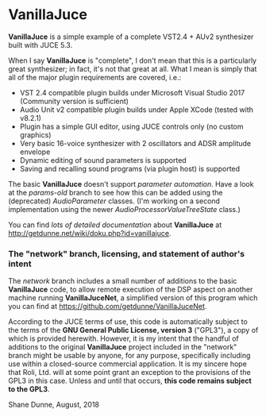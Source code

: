 # VanillaJuce

**VanillaJuce** is a simple example of a complete VST2.4 + AUv2 synthesizer built with JUCE 5.3.

When I say **VanillaJuce** is "complete", I don't mean that this is a particularly great synthesizer; in fact, it's not that great at all. What I mean is simply that all of the major plugin requirements are covered, i.e.:
- VST 2.4 compatible plugin builds under Microsoft Visual Studio 2017 (Community version is sufficient)
- Audio Unit v2 compatible plugin builds under Apple XCode (tested with v8.2.1)
- Plugin has a simple GUI editor, using JUCE controls only (no custom graphics)
- Very basic 16-voice synthesizer with 2 oscillators and ADSR amplitude envelope
- Dynamic editing of sound parameters is supported
- Saving and recalling sound programs (via plugin host) is supported

The basic **VanillaJuce** doesn't support *parameter automation*. Have a look at the *params-old* branch to see how this can be added using the (deprecated) *AudioParameter* classes. (I'm working on a second implementation using the newer *AudioProcessorValueTreeState* class.)

You can find *lots of detailed documentation* about **VanillaJuce** at http://getdunne.net/wiki/doku.php?id=vanillajuce.

### The "network" branch, licensing, and statement of author's intent
The *network* branch includes a small number of additions to the basic **VanillaJuce** code, to allow remote execution of the DSP aspect on another machine running **VanillaJuceNet**, a simplified version of this program which you can find at https://github.com/getdunne/VanillaJuceNet.

According to the JUCE terms of use, this code is automatically subject to the terms of the **GNU General Public License, version 3** ("GPL3"), a copy of which is provided herewith. However, it is my intent that the handful of additions to the original **VanillaJuce** project included in the "network" branch might be usable by anyone, for any purpose, specifically including use within a closed-source commercial application. It is my sincere hope that Roli, Ltd. will at some point grant an exception to the provisions of the GPL3 in this case. Unless and until that occurs, **this code remains subject to the GPL3**.

Shane Dunne,
August, 2018
